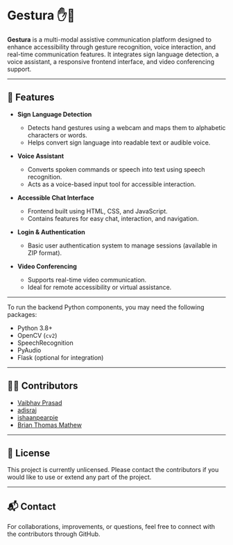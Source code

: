 # Gestura ✋💬

**Gestura** is a multi-modal assistive communication platform designed to enhance accessibility through gesture recognition, voice interaction, and real-time communication features. It integrates sign language detection, a voice assistant, a responsive frontend interface, and video conferencing support.

---

## 🌟 Features

- **Sign Language Detection**
  - Detects hand gestures using a webcam and maps them to alphabetic characters or words.
  - Helps convert sign language into readable text or audible voice.

- **Voice Assistant**
  - Converts spoken commands or speech into text using speech recognition.
  - Acts as a voice-based input tool for accessible interaction.

- **Accessible Chat Interface**
  - Frontend built using HTML, CSS, and JavaScript.
  - Contains features for easy chat, interaction, and navigation.

- **Login & Authentication**
  - Basic user authentication system to manage sessions (available in ZIP format).

- **Video Conferencing**
  - Supports real-time video communication.
  - Ideal for remote accessibility or virtual assistance.

---

To run the backend Python components, you may need the following packages:

- Python 3.8+
- OpenCV (`cv2`)
- SpeechRecognition
- PyAudio
- Flask (optional for integration)

---

## 👨‍💻 Contributors

- [Vaibhav Prasad](https://github.com/vaibhav-prasad707)
- [adisraj](https://github.com/adisraj)
- [ishaanpearpie](https://github.com/ishaanpearpie)
- [Brian Thomas Mathew](https://github.com/brian-t-mathew)

---

## 📄 License

This project is currently unlicensed. Please contact the contributors if you would like to use or extend any part of the project.

---

## 📬 Contact

For collaborations, improvements, or questions, feel free to connect with the contributors through GitHub.

